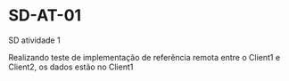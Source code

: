 # SD-AT-01
 SD atividade 1

Realizando teste de implementação de referência remota entre o Client1 e Client2, os dados estão no Client1 
